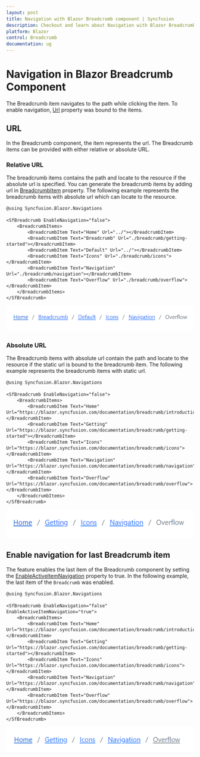 ```yaml
---
layout: post
title: Navigation with Blazor Breadcrumb component | Syncfusion
description: Checkout and learn about Navigation with Blazor Breadcrumb component of Syncfusion, and more details.
platform: Blazor
control: Breadcrumb
documentation: ug
---
```


# Navigation in Blazor Breadcrumb Component

The Breadcrumb item navigates to the path while clicking the item. To enable navigation, [Url](https://help.syncfusion.com/cr/blazor/Syncfusion.Blazor.Navigations.BreadcrumbItem.html#Syncfusion_Blazor_Navigations_BreadcrumbItem_Url) property was bound to the items.

## URL

In the Breadcrumb component, the item represents the url. The Breadcrumb items can be provided with either relative or absolute URL.

### Relative URL

The breadcrumb items contains the path and locate to the resource if the absolute url is specified. You can generate the breadcrumb items by adding url in [BreadcrumbItem](https://help.syncfusion.com/cr/blazor/Syncfusion.Blazor.Navigations.BreadcrumbItem.html) property. The following example represents the breadcrumb items with absolute url which can locate to the resource.

```cshtml
@using Syncfusion.Blazor.Navigations

<SfBreadcrumb EnableNavigation="false">
    <BreadcrumbItems>
        <BreadcrumbItem Text="Home" Url="../"></BreadcrumbItem>
        <BreadcrumbItem Text="Breadcrumb" Url="./breadcrumb/getting-started"></BreadcrumbItem>
        <BreadcrumbItem Text="Default" Url="../"></BreadcrumbItem>
        <BreadcrumbItem Text="Icons" Url="./breadcrumb/icons"></BreadcrumbItem>
        <BreadcrumbItem Text="Navigation" Url="./breadcrumb/navigation"></BreadcrumbItem>
        <BreadcrumbItem Text="Overflow" Url="./breadcrumb/overflow"></BreadcrumbItem>
    </BreadcrumbItems>
</SfBreadcrumb>
```

![Blazor Breadcrumb Component](./images/blazor-Breadcrumb-relative-url.png)

### Absolute URL

The Breadcrumb items with absolute url contain the path and locate to the resource if the static url is bound to the breadcrumb item. The following example represents the breadcrumb items with static url.

```cshtml
@using Syncfusion.Blazor.Navigations

<SfBreadcrumb EnableNavigation="false">
    <BreadcrumbItems>
        <BreadcrumbItem Text="Home" Url="https://blazor.syncfusion.com/documentation/breadcrumb/introduction"></BreadcrumbItem>
        <BreadcrumbItem Text="Getting" Url="https://blazor.syncfusion.com/documentation/breadcrumb/getting-started"></BreadcrumbItem>
        <BreadcrumbItem Text="Icons" Url="https://blazor.syncfusion.com/documentation/breadcrumb/icons"></BreadcrumbItem>
        <BreadcrumbItem Text="Navigation" Url="https://blazor.syncfusion.com/documentation/breadcrumb/navigation"></BreadcrumbItem>
        <BreadcrumbItem Text="Overflow" Url="https://blazor.syncfusion.com/documentation/breadcrumb/overflow"></BreadcrumbItem>
    </BreadcrumbItems>
</SfBreadcrumb>
```

![Blazor Breadcrumb Component](./images/blazor-Breadcrumb-absolute-url.png)

## Enable navigation for last Breadcrumb item

The feature enables the last item of the Breadcrumb component by setting the [EnableActiveItemNavigation](https://help.syncfusion.com/cr/blazor/Syncfusion.Blazor.Navigations.SfBreadcrumb.html#Syncfusion_Blazor_Navigations_SfBreadcrumb_EnableActiveItemNavigation) property to true. In the following example, the last item of the `Breadcrumb` was enabled.

```cshtml
@using Syncfusion.Blazor.Navigations

<SfBreadcrumb EnableNavigation="false" EnableActiveItemNavigation="true">
    <BreadcrumbItems>
        <BreadcrumbItem Text="Home" Url="https://blazor.syncfusion.com/documentation/breadcrumb/introduction"></BreadcrumbItem>
        <BreadcrumbItem Text="Getting" Url="https://blazor.syncfusion.com/documentation/breadcrumb/getting-started"></BreadcrumbItem>
        <BreadcrumbItem Text="Icons" Url="https://blazor.syncfusion.com/documentation/breadcrumb/icons"></BreadcrumbItem>
        <BreadcrumbItem Text="Navigation" Url="https://blazor.syncfusion.com/documentation/breadcrumb/navigation"></BreadcrumbItem>
        <BreadcrumbItem Text="Overflow" Url="https://blazor.syncfusion.com/documentation/breadcrumb/overflow"></BreadcrumbItem>
    </BreadcrumbItems>
</SfBreadcrumb>
```

![Blazor Breadcrumb Component](./images/blazor-Breadcrumb-enable-navigation.png)
